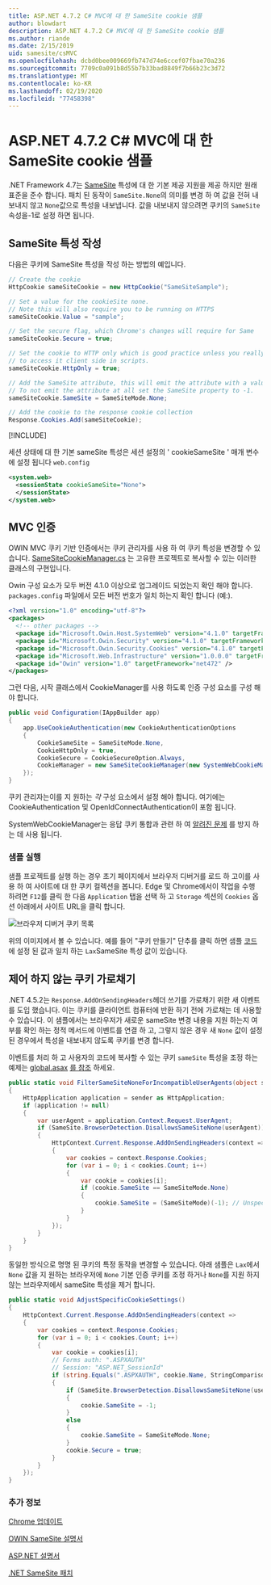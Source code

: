 ```yaml
---
title: ASP.NET 4.7.2 C# MVC에 대 한 SameSite cookie 샘플
author: blowdart
description: ASP.NET 4.7.2 C# MVC에 대 한 SameSite cookie 샘플
ms.author: riande
ms.date: 2/15/2019
uid: samesite/csMVC
ms.openlocfilehash: dcbd0bee009669fb747d74e6ccef07fbae70a236
ms.sourcegitcommit: 7709c0a091b8d55b7b33bad8849f7b66b23c3d72
ms.translationtype: MT
ms.contentlocale: ko-KR
ms.lasthandoff: 02/19/2020
ms.locfileid: "77458398"
---
```

# <a name="samesite-cookie-sample-for-aspnet-472-c-mvc"></a>ASP.NET 4.7.2 C# MVC에 대 한 SameSite cookie 샘플

.NET Framework 4.7는 [SameSite](https://www.owasp.org/index.php/SameSite) 특성에 대 한 기본 제공 지원을 제공 하지만 원래 표준을 준수 합니다.
패치 된 동작이 `SameSite.None`의 의미를 변경 하 여 값을 전혀 내보내지 않고 `None`값으로 특성을 내보냅니다. 값을 내보내지 않으려면 쿠키의 `SameSite` 속성을-1로 설정 하면 됩니다.

## <a name="sampleCode"></a>SameSite 특성 작성

다음은 쿠키에 SameSite 특성을 작성 하는 방법의 예입니다.

```c#
// Create the cookie
HttpCookie sameSiteCookie = new HttpCookie("SameSiteSample");

// Set a value for the cookieSite none.
// Note this will also require you to be running on HTTPS
sameSiteCookie.Value = "sample";

// Set the secure flag, which Chrome's changes will require for Same
sameSiteCookie.Secure = true;

// Set the cookie to HTTP only which is good practice unless you really do need
// to access it client side in scripts.
sameSiteCookie.HttpOnly = true;

// Add the SameSite attribute, this will emit the attribute with a value of none.
// To not emit the attribute at all set the SameSite property to -1.
sameSiteCookie.SameSite = SameSiteMode.None;

// Add the cookie to the response cookie collection
Response.Cookies.Add(sameSiteCookie);
```

[!INCLUDE[](~/includes/MTcomments.md)]

세션 상태에 대 한 기본 sameSite 특성은 세션 설정의 ' cookieSameSite ' 매개 변수에 설정 됩니다 `web.config`

```xml
<system.web>
  <sessionState cookieSameSite="None">     
  </sessionState>
</system.web>
```

## <a name="mvc-authentication"></a>MVC 인증

OWIN MVC 쿠키 기반 인증에서는 쿠키 관리자를 사용 하 여 쿠키 특성을 변경할 수 있습니다. [SameSiteCookieManager.cs](https://github.com/blowdart/AspNetSameSiteSamples/blob/master/AspNet472CSharpMVC5/SameSiteCookieManager.cs) 는 고유한 프로젝트로 복사할 수 있는 이러한 클래스의 구현입니다. 

Owin 구성 요소가 모두 버전 4.1.0 이상으로 업그레이드 되었는지 확인 해야 합니다. `packages.config` 파일에서 모든 버전 번호가 일치 하는지 확인 합니다 (예:).

```xml
<?xml version="1.0" encoding="utf-8"?>
<packages>
  <!-- other packages -->
  <package id="Microsoft.Owin.Host.SystemWeb" version="4.1.0" targetFramework="net472" />
  <package id="Microsoft.Owin.Security" version="4.1.0" targetFramework="net472" />
  <package id="Microsoft.Owin.Security.Cookies" version="4.1.0" targetFramework="net472" />
  <package id="Microsoft.Web.Infrastructure" version="1.0.0.0" targetFramework="net472" />
  <package id="Owin" version="1.0" targetFramework="net472" />
</packages>
```

그런 다음, 시작 클래스에서 CookieManager를 사용 하도록 인증 구성 요소를 구성 해야 합니다.

```c#
public void Configuration(IAppBuilder app)
{
    app.UseCookieAuthentication(new CookieAuthenticationOptions
    {
        CookieSameSite = SameSiteMode.None,
        CookieHttpOnly = true,
        CookieSecure = CookieSecureOption.Always,
        CookieManager = new SameSiteCookieManager(new SystemWebCookieManager())
    });
}
```

쿠키 관리자는이를 지 원하는 *각* 구성 요소에서 설정 해야 합니다. 여기에는 CookieAuthentication 및 OpenIdConnectAuthentication이 포함 됩니다.

SystemWebCookieManager는 응답 쿠키 통합과 관련 하 여 [알려진 문제](https://github.com/aspnet/AspNetKatana/wiki/System.Web-response-cookie-integration-issues) 를 방지 하는 데 사용 됩니다.

### <a name="running-the-sample"></a>샘플 실행

샘플 프로젝트를 실행 하는 경우 초기 페이지에서 브라우저 디버거를 로드 하 고이를 사용 하 여 사이트에 대 한 쿠키 컬렉션을 봅니다.
Edge 및 Chrome에서이 작업을 수행 하려면 `F12`를 클릭 한 다음 `Application` 탭을 선택 하 고 `Storage` 섹션의 `Cookies` 옵션 아래에서 사이트 URL을 클릭 합니다.

![브라우저 디버거 쿠키 목록](sample/img/BrowserDebugger.png)

위의 이미지에서 볼 수 있습니다. 예를 들어 "쿠키 만들기" 단추를 클릭 하면 샘플 [코드](#sampleCode)에 설정 된 값과 일치 하는 `Lax`SameSite 특성 값이 있습니다.

## <a name="interception"></a>제어 하지 않는 쿠키 가로채기

.NET 4.5.2는 `Response.AddOnSendingHeaders`헤더 쓰기를 가로채기 위한 새 이벤트를 도입 했습니다. 이는 쿠키를 클라이언트 컴퓨터에 반환 하기 전에 가로채는 데 사용할 수 있습니다. 이 샘플에서는 브라우저가 새로운 sameSite 변경 내용을 지원 하는지 여부를 확인 하는 정적 메서드에 이벤트를 연결 하 고, 그렇지 않은 경우 새 `None` 값이 설정 된 경우에서 특성을 내보내지 않도록 쿠키를 변경 합니다.

이벤트를 처리 하 고 사용자의 코드에 복사할 수 있는 쿠키 `sameSite` 특성을 조정 하는 예제는 [global.asax](https://github.com/blowdart/AspNetSameSiteSamples/blob/master/AspNet472CSharpMVC5/Global.asax.cs) [를 참조](https://github.com/blowdart/AspNetSameSiteSamples/blob/master/AspNet472CSharpMVC5/SameSiteCookieRewriter.cs) 하세요.

```c#
public static void FilterSameSiteNoneForIncompatibleUserAgents(object sender)
{
    HttpApplication application = sender as HttpApplication;
    if (application != null)
    {
        var userAgent = application.Context.Request.UserAgent;
        if (SameSite.BrowserDetection.DisallowsSameSiteNone(userAgent))
        {
            HttpContext.Current.Response.AddOnSendingHeaders(context =>
            {
                var cookies = context.Response.Cookies;
                for (var i = 0; i < cookies.Count; i++)
                {
                    var cookie = cookies[i];
                    if (cookie.SameSite == SameSiteMode.None)
                    {
                        cookie.SameSite = (SameSiteMode)(-1); // Unspecified
                    }
                }
            });
        }
    }
}
```

동일한 방식으로 명명 된 쿠키의 특정 동작을 변경할 수 있습니다. 아래 샘플은 `Lax`에서 `None` 값을 지 원하는 브라우저에 `None` 기본 인증 쿠키를 조정 하거나 `None`를 지원 하지 않는 브라우저에서 sameSite 특성을 제거 합니다.

```c#
public static void AdjustSpecificCookieSettings()
{
    HttpContext.Current.Response.AddOnSendingHeaders(context =>
    {
        var cookies = context.Response.Cookies;
        for (var i = 0; i < cookies.Count; i++)
        {
            var cookie = cookies[i]; 
            // Forms auth: ".ASPXAUTH"
            // Session: "ASP.NET_SessionId"
            if (string.Equals(".ASPXAUTH", cookie.Name, StringComparison.Ordinal))
            { 
                if (SameSite.BrowserDetection.DisallowsSameSiteNone(userAgent))
                {
                    cookie.SameSite = -1;
                }
                else
                {
                    cookie.SameSite = SameSiteMode.None;
                }
                cookie.Secure = true;
            }
        }
    });
}
```

### <a name="more-information"></a>추가 정보
 
[Chrome 업데이트](https://www.chromium.org/updates/same-site)

[OWIN SameSite 설명서](/aspnet/samesite/owin-samesite)

[ASP.NET 설명서](/aspnet/samesite/system-web-samesite)

[.NET SameSite 패치](/aspnet/samesite/kbs-samesite)